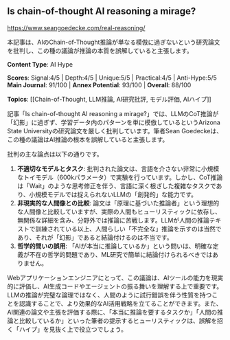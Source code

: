 ## Is chain-of-thought AI reasoning a mirage?

https://www.seangoedecke.com/real-reasoning/

本記事は、AIのChain-of-Thought推論が単なる模倣に過ぎないという研究論文を批判し、この種の議論が推論の本質を誤解していると主張します。

**Content Type**: AI Hype

**Scores**: Signal:4/5 | Depth:4/5 | Unique:5/5 | Practical:4/5 | Anti-Hype:5/5
**Main Journal**: 91/100 | **Annex Potential**: 93/100 | **Overall**: 88/100

**Topics**: [[Chain-of-Thought, LLM推論, AI研究批評, モデル評価, AIハイプ]]

記事「Is chain-of-thought AI reasoning a mirage?」では、LLMのCoT推論が「幻影」に過ぎず、学習データ内のパターンを単に模倣しているというArizona State Universityの研究論文を厳しく批判しています。筆者Sean Goedeckeは、この種の議論はAI推論の根本を誤解していると主張します。

批判の主な論点は以下の通りです。
1.  **不適切なモデルとタスク**: 批判された論文は、言語を介さない非常に小規模なトイモデル（600kパラメータ）で実験を行っています。しかし、CoT推論は「Wait」のような思考修正を伴う、言語に深く根ざした複雑なタスクであり、小規模モデルでは捉えられないLLMの「創発的」な能力です。
2.  **非現実的な人間像との比較**: 論文は「原理に基づいた推論者」という理想的な人間像と比較していますが、実際の人間もヒューリスティックに依存し、無関係な詳細を含み、分野外では推論に苦戦します。LLMが人間の推論テキストで訓練されている以上、人間らしい「不完全な」推論を示すのは当然であり、それが「幻影」であると結論付けるのは不当です。
3.  **哲学的問いの誤用**: 「AIが本当に推論しているか」という問いは、明確な定義が不在の哲学的問題であり、ML研究で簡単に結論付けられるべきではありません。

Webアプリケーションエンジニアにとって、この議論は、AIツールの能力を現実的に評価し、AI生成コードやエージェントの振る舞いを理解する上で重要です。LLMの推論が完璧な論理ではなく、人間のように試行錯誤を伴う性質を持つことを認識することで、より効果的なAI活用戦略を立てることができます。また、AI関連の論文や主張を評価する際に、「本当に推論を要するタスクか」「人間の推論と比較しているか」といった筆者の提示するヒューリスティックは、誤解を招く「ハイプ」を見抜く上で役立つでしょう。